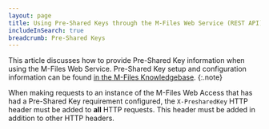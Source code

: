 ```yaml
---
layout: page
title: Using Pre-Shared Keys through the M-Files Web Service (REST API)
includeInSearch: true
breadcrumb: Pre-Shared Keys
---
```


This article discusses how to provide Pre-Shared Key information when using the M-Files Web Service.  Pre-Shared Key setup and configuration information can be found [in the M-Files Knowledgebase](https://kb.cloudvault.m-files.com/link.ashx?Action=Download&vault=3ECA226F-7B54-428B-B539-DE443E6134EC&objectGUID=1A27BE65-4C0B-4A78-9919-825A8E20635C&fileGUID=C0B87DAE-C30E-4337-A4B5-860EC729A9CD&ObjectVersion=-1).
{:.note}

When making requests to an instance of the M-Files Web Access that has had a Pre-Shared Key requirement configured, the `X-PresharedKey` HTTP header must be added to **all** HTTP requests.  This header must be added in addition to other HTTP headers.
